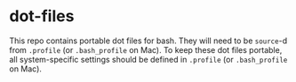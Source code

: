 # dot-files

This repo contains portable dot files for bash. They will need to be `source`-d from `.profile` (or `.bash_profile` on Mac). To keep these dot files portable, all system-specific settings should be defined in `.profile` (or `.bash_profile` on Mac).


